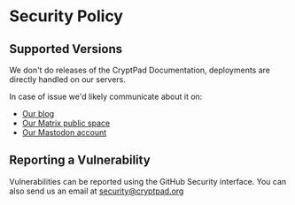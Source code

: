 # Security Policy

## Supported Versions

We don't do releases of the CryptPad Documentation, deployments are directly handled on our servers.

In case of issue we'd likely communicate about it on:
- [Our blog](https://blog.cryptpad.org)
- [Our Matrix public space](https://matrix.to/#/#cryptpad:matrix.xwiki.com)
- [Our Mastodon account](https://social.xwiki.com/@CryptPad)

## Reporting a Vulnerability

Vulnerabilities can be reported using the GitHub Security interface. You can also send us an email at security@cryptpad.org
